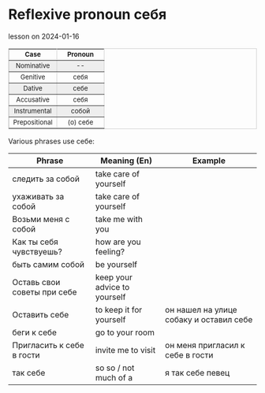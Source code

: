 # Reflexive pronoun себя
lesson on 2024-01-16

<table width="60%" border="1" style="border-collapse: collapse" bordercolor="#CECECE" cellpadding="2" cellspacing="0">
            <tbody><tr>
              <td align="middle" width="50%"><b><font size="2">
              Case</font></b></td>
              <td align="middle" width="50%"><b><font size="2">
              Pronoun</font></b></td>
            </tr>
            <tr>
              <td align="middle" width="50%" bgcolor="#eeeeee">
              <font size="2">Nominative</font></td>
              <td align="middle" width="50%" bgcolor="#eeeeee">
              <font size="2">--</font></td>
            </tr>
            <tr>
              <td align="middle" width="50%"><font size="2">
              Genitive</font></td>
              <td align="middle" width="50%"><font size="2">себя</font></td>
            </tr>
            <tr>
              <td align="middle" width="50%" bgcolor="#eeeeee">
              <font size="2">Dative</font></td>
              <td align="middle" width="50%" bgcolor="#eeeeee">
              <font size="2">себе</font></td>
            </tr>
            <tr>
              <td align="middle" width="50%"><font size="2">
              Accusative</font></td>
              <td align="middle" width="50%"><font size="2">себя</font></td>
            </tr>
            <tr>
              <td align="middle" width="50%" bgcolor="#eeeeee">
              <font size="2">Instrumental</font></td>
              <td align="middle" width="50%" bgcolor="#eeeeee">
              <font size="2">собой</font></td>
            </tr>
            <tr>
              <td align="middle" width="50%"><font size="2">
              Prepositional</font></td>
              <td align="middle" width="50%"><font size="2">(o) 
              себе</font></td>
            </tr>
          </tbody></table>


Various phrases use себе: 

<table>
<thead>
  <tr>
    <th>Phrase</th>
    <th>Meaning (En)</th>
    <th>Example</th>
  </tr>
</thead>
<tbody>
  <tr>
    <td>следить за собой</td>
    <td>take care of yourself</td>
    <td></td>
  </tr>
  <tr>
    <td>ухаживать за собой</td>
    <td>take care of yourself</td>
    <td></td>
  </tr>
  <tr>
    <td>Возьми меня с собой</td>
    <td>take me with you</td>
    <td></td>
  </tr>
  <tr>
    <td>Как ты себя чувствуешь?</td>
    <td>how are you feeling?</td>
    <td></td>
  </tr>
  <tr>
    <td>быть самим собой</td>
    <td>be yourself</td>
    <td></td>
  </tr>
  <tr>
    <td>Оставь свои советы при себе</td>
    <td>keep your advice to yourself</td>
    <td></td>
  </tr>
  <tr>
    <td>Оставить себе</td>
    <td>to keep it for yourself</td>
    <td>он нашел на улице собаку и оставил себе</td>
  </tr>
  <tr>
    <td>беги к себе</td>
    <td>go to your room</td>
    <td></td>
  </tr>
  <tr>
    <td>Пригласить к себе в гости</td>
    <td>invite me to visit</td>
    <td>он меня пригласил к себе в гости</td>
  </tr>
  <tr>
    <td>так себе</td>
    <td>so so / not much of a</td>
    <td>я так себе певец</td>
  </tr>
</tbody>
</table>


 
